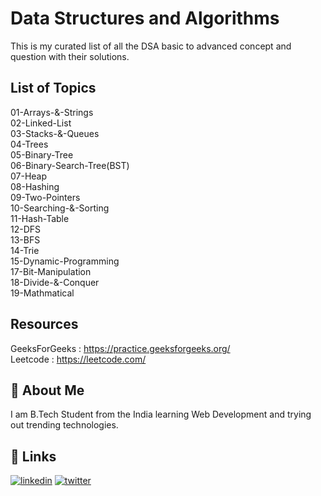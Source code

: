 
# Data Structures and Algorithms

This is my curated list of all the DSA basic to advanced concept and question with their solutions.                      

## List of Topics

01-Arrays-&-Strings\
02-Linked-List\
03-Stacks-&-Queues\
04-Trees\
05-Binary-Tree\
06-Binary-Search-Tree(BST)\
07-Heap\
08-Hashing\
09-Two-Pointers\
10-Searching-&-Sorting\
11-Hash-Table\
12-DFS\
13-BFS\
14-Trie\
15-Dynamic-Programming\
17-Bit-Manipulation\
18-Divide-&-Conquer\
19-Mathmatical

## Resources 

GeeksForGeeks : https://practice.geeksforgeeks.org/                                 
Leetcode : https://leetcode.com/

## 🚀 About Me

I am B.Tech Student from the India learning Web Development and trying out trending technologies.

## 🔗 Links
[![linkedin](https://img.shields.io/badge/linkedin-0A66C2?style=for-the-badge&logo=linkedin&logoColor=white)](https://www.linkedin.com/in/thisiskushalgupta/)
[![twitter](https://img.shields.io/badge/twitter-1DA1F2?style=for-the-badge&logo=twitter&logoColor=white)](https://twitter.com/thisis_kushal)

